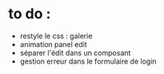 # to do :

- restyle le css : galerie
- animation panel edit
- séparer l'édit dans un composant
- gestion erreur dans le formulaire de login
